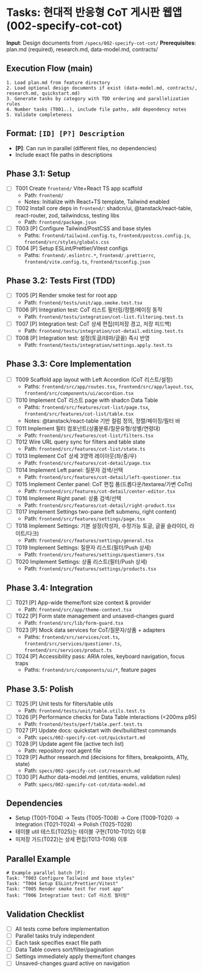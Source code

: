 # Tasks: 현대적 반응형 CoT 게시판 웹앱 (002-specify-cot-cot)

**Input**: Design documents from `/specs/002-specify-cot-cot/`
**Prerequisites**: plan.md (required), research.md, data-model.md, contracts/

## Execution Flow (main)
```
1. Load plan.md from feature directory
2. Load optional design documents if exist (data-model.md, contracts/, research.md, quickstart.md)
3. Generate tasks by category with TDD ordering and parallelization rules
4. Number tasks (T001..), include file paths, add dependency notes
5. Validate completeness
```

## Format: `[ID] [P?] Description`
- **[P]**: Can run in parallel (different files, no dependencies)
- Include exact file paths in descriptions

## Phase 3.1: Setup
- [ ] T001 Create `frontend/` Vite+React TS app scaffold
  - Path: `frontend/`
  - Notes: Initialize with React+TS template, Tailwind enabled
- [ ] T002 Install core deps in `frontend/`: shadcn/ui, @tanstack/react-table, react-router, zod, tailwindcss, testing libs
  - Path: `frontend/package.json`
- [ ] T003 [P] Configure Tailwind/PostCSS and base styles
  - Paths: `frontend/tailwind.config.ts`, `frontend/postcss.config.js`, `frontend/src/styles/globals.css`
- [ ] T004 [P] Setup ESLint/Prettier/Vitest configs
  - Paths: `frontend/.eslintrc.*`, `frontend/.prettierrc`, `frontend/vite.config.ts`, `frontend/tsconfig.json`

## Phase 3.2: Tests First (TDD)
- [ ] T005 [P] Render smoke test for root app
  - Path: `frontend/tests/unit/app.smoke.test.tsx`
- [ ] T006 [P] Integration test: CoT 리스트 필터링/정렬/페이징 동작
  - Path: `frontend/tests/integration/cot-list.filtering.test.ts`
- [ ] T007 [P] Integration test: CoT 상세 편집(미저장 경고, 저장 피드백)
  - Path: `frontend/tests/integration/cot-detail.editing.test.ts`
- [ ] T008 [P] Integration test: 설정(토글/테마/글꼴) 즉시 반영
  - Path: `frontend/tests/integration/settings.apply.test.ts`

## Phase 3.3: Core Implementation
- [ ] T009 Scaffold app layout with Left Accordion (CoT 리스트/설정)
  - Paths: `frontend/src/app/routes.tsx`, `frontend/src/app/layout.tsx`, `frontend/src/components/ui/accordion.tsx`
- [ ] T010 Implement CoT 리스트 page with shadcn Data Table
  - Paths: `frontend/src/features/cot-list/page.tsx`, `frontend/src/features/cot-list/table.tsx`
  - Notes: @tanstack/react-table 기반 컬럼 정의, 정렬/페이징/필터 바
- [ ] T011 Implement 필터 컴포넌트(상품분류/질문유형/성별/연령대)
  - Path: `frontend/src/features/cot-list/filters.tsx`
- [ ] T012 Wire URL query sync for filters and table state
  - Path: `frontend/src/features/cot-list/state.ts`
- [ ] T013 Implement CoT 상세 3영역 레이아웃(좌/중/우)
  - Path: `frontend/src/features/cot-detail/page.tsx`
- [ ] T014 Implement Left panel: 질문자 검색/선택
  - Path: `frontend/src/features/cot-detail/left-questioner.tsx`
- [ ] T015 Implement Center panel: CoT 편집 폼(드롭다운/textarea/가변 CoTn)
  - Path: `frontend/src/features/cot-detail/center-editor.tsx`
- [ ] T016 Implement Right panel: 상품 검색/선택
  - Path: `frontend/src/features/cot-detail/right-product.tsx`
- [ ] T017 Implement Settings two-pane (left submenu, right content)
  - Path: `frontend/src/features/settings/page.tsx`
- [ ] T018 Implement Settings: 기본 설정(작성자, 수정가능 토글, 글꼴 슬라이더, 라이트/다크)
  - Path: `frontend/src/features/settings/general.tsx`
- [ ] T019 Implement Settings: 질문자 리스트(필터/Push 상세)
  - Path: `frontend/src/features/settings/questioners.tsx`
- [ ] T020 Implement Settings: 상품 리스트(필터/Push 상세)
  - Path: `frontend/src/features/settings/products.tsx`

## Phase 3.4: Integration
- [ ] T021 [P] App-wide theme/font size context & provider
  - Path: `frontend/src/app/theme-context.tsx`
- [ ] T022 [P] Form state management and unsaved-changes guard
  - Path: `frontend/src/lib/form-guard.tsx`
- [ ] T023 [P] Mock data services for CoT/질문자/상품 + adapters
  - Paths: `frontend/src/services/cot.ts`, `frontend/src/services/questioner.ts`, `frontend/src/services/product.ts`
- [ ] T024 [P] Accessibility pass: ARIA roles, keyboard navigation, focus traps
  - Paths: `frontend/src/components/ui/*`, feature pages

## Phase 3.5: Polish
- [ ] T025 [P] Unit tests for filters/table utils
  - Path: `frontend/tests/unit/table.utils.test.ts`
- [ ] T026 [P] Performance checks for Data Table interactions (<200ms p95)
  - Path: `frontend/tests/perf/table.perf.test.ts`
- [ ] T027 [P] Update docs: quickstart with dev/build/test commands
  - Path: `specs/002-specify-cot-cot/quickstart.md`
- [ ] T028 [P] Update agent file (active tech list)
  - Path: repository root agent file
 - [ ] T029 [P] Author research.md (decisions for filters, breakpoints, A11y, state)
   - Path: `specs/002-specify-cot-cot/research.md`
 - [ ] T030 [P] Author data-model.md (entities, enums, validation rules)
   - Path: `specs/002-specify-cot-cot/data-model.md`

## Dependencies
- Setup (T001-T004) → Tests (T005-T008) → Core (T009-T020) → Integration (T021-T024) → Polish (T025-T028)
- 테이블 util 테스트(T025)는 테이블 구현(T010-T012) 이후
- 미저장 가드(T022)는 상세 편집(T013-T016) 이후

## Parallel Example
```
# Example parallel batch [P]:
Task: "T003 Configure Tailwind and base styles"
Task: "T004 Setup ESLint/Prettier/Vitest"
Task: "T005 Render smoke test for root app"
Task: "T006 Integration test: CoT 리스트 필터링"
```

## Validation Checklist
- [ ] All tests come before implementation
- [ ] Parallel tasks truly independent
- [ ] Each task specifies exact file path
- [ ] Data Table covers sort/filter/pagination
- [ ] Settings immediately apply theme/font changes
- [ ] Unsaved-changes guard active on navigation
